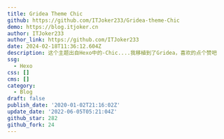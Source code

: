 ```yaml
---
title: Gridea Theme Chic
github: https://github.com/ITJoker233/Gridea-theme-Chic
demo: https://blog.itjoker.cn
author: ITJoker233
author_link: https://github.com/ITJoker233
date: 2024-02-18T11:36:12.604Z
description: 这个主题出自Hexo中的-Chic....我移植到了Gridea，喜欢的点个赞吧
ssg:
  - Hexo
css: []
cms: []
category:
  - Blog
draft: false
publish_date: '2020-01-02T21:16:02Z'
update_date: '2022-06-05T05:21:04Z'
github_star: 282
github_fork: 24
---
```

